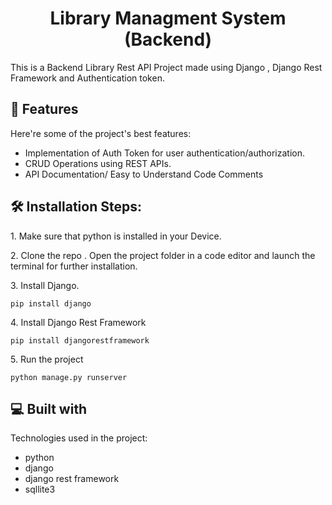 <h1 align="center" id="title">Library Managment System (Backend)</h1>

<p id="description">This is a Backend Library Rest API Project made using Django , Django Rest Framework and Authentication token.</p>

  
  
<h2>🧐 Features</h2>

Here're some of the project's best features:

*   Implementation of Auth Token for user authentication/authorization.
*   CRUD Operations using REST APIs.
*   API Documentation/ Easy to Understand Code Comments

<h2>🛠️ Installation Steps:</h2>

<p>1. Make sure that python is installed in your Device.</p>

<p>2. Clone the repo . Open the project folder in a code editor and launch the terminal for further installation.</p>

<p>3. Install Django.</p>

```
pip install django
```

<p>4. Install Django Rest Framework</p>

```
pip install djangorestframework
```

<p>5. Run the project</p>

```
python manage.py runserver
```

  
  
<h2>💻 Built with</h2>

Technologies used in the project:

*   python
*   django
*   django rest framework
*   sqllite3